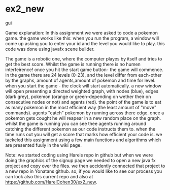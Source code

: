 # ex2_new

gui

Game explanation:
In this assignment we were asked to code a pokemon game. the game works like this:
when you run the program, a window will come up asking you to enter your id and the level you would like to play.
this code was done using javafx scene builder.

The game is a robotic one, where the computer playes by itself and tries to get the best score. 
Whilst the game is running there is no humen interfeirence! 
once you hit the start game button- the game will commence.
in the game there are 24 levels (0-23), and the level differ from each-other by the graphs, amount of agents,amount of pokemon and time for level.
when you start the game - the clock will start automatically.
a new window will open presenting a directed weighted graph, with nodes (blue), edges (dark grey), pokemon (orange or green-depending on wether their on consecutive nodes or not) and agents (red).
the point of the game is to eat as many pokemon in the most efficient way (the least amount of "move" commands).
agents "catch" pokemon by running across there edge. once a pokemon gets cought he will reapear in a new random place on the graph.
whilst the game is running you can see thee agents running around catching the different pokemon as our code instructs them to.
when the time runs out you will get a score that marks how efficient your code is.
we tackeled this assignment using a few main functions and algorithms which are presented fuuly in the wiki page.



Note:
we started coding using Harels repo in github but when we were doing the graphics of the signup page we needed to open a new java fx project and copy over the files. 
we then accidently connected that project to a new repo in Yonatans github. 
so, if you would like to see our process you can look also this current repo and also at https://github.com/HarelCohen30/ex2_new.
